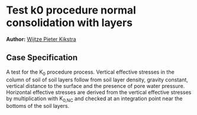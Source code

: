 # Test k0 procedure normal consolidation with layers

**Author:** [Wijtze Pieter Kikstra](https://github.com/WPK4FEM)

## Case Specification
A test for the K<sub>0</sub> procedure process. Vertical effective stresses in the column of soil of soil layers follow from soil layer density, gravity constant, vertical distance to the surface and the presence of pore water pressure. Horizontal effective stresses are derived from the vertical effective stresses by multiplication with K<sub>0,NC</sub> and checked at an integration point near the bottoms of the soil layers.
